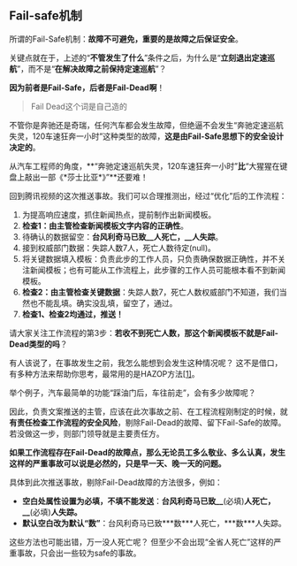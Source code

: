 ## Fail-safe机制

所谓的Fail-Safe机制：**故障不可避免，重要的是故障之后保证安全**。

关键点就在于，上述的“**不管发生了什么**”条件之后，为什么是“**立刻退出定速巡航**”，而不是“**在解决故障之前保持定速巡航**”？

**因为前者是Fail-Safe，后者是Fail-Dead啊**！

> Fail Dead这个词是自己造的

不管你是奔驰还是奇瑞，任何汽车都会发生故障，但绝逼不会发生“奔驰定速巡航失灵，120车速狂奔一小时”这种类型的故障，**这是由Fail-Safe思想下的安全设计决定的**。

从汽车工程师的角度，**“奔驰定速巡航失灵，120车速狂奔一小时”**比**“大猩猩在键盘上敲出一部《\*莎士比亚\*》”**还要难！

回到腾讯视频的这次推送事故。我们可以合理推测出，经过“优化”后的工作流程：

1. 为提高响应速度，抓住新闻热点，提前制作出新闻模板。
2. **检查1：由主管检查新闻模板文字内容的正确性**。
3. 待确认的数据留空：**台风利奇马已致__人死亡，__人失踪**。
4. 接到权威部门数据：失踪人数7人，死亡人数待定(null)。
5. 将关键数据填入模板：负责此步的工作人员，只负责确保数据正确性，并不关注新闻模板；也有可能从工作流程上，此步骤的工作人员可能根本看不到新闻模板。
6. **检查2：由主管检查关键数据**：失踪人数7，死亡人数权威部门不知道，我们当然也不能乱填。确实没乱填，留空了，通过。
7. **检查1、检查2均通过，推送！**

请大家关注工作流程的第3步：**若收不到死亡人数，那这个新闻模板不就是Fail-Dead类型的吗**？

有人该说了，在事故发生之前，我怎么能想到会发生这种情况呢？ 这不是借口，有多种方法来帮助你思考，最常用的是HAZOP方法[[1\]](https://www.zhihu.com/question/340098084/answer/786516907#ref_1)。

举个例子，汽车最简单的功能“踩油门后，车往前走”，会有多少故障呢？

因此，负责文案推送的主管，应该在此次事故之前、在工程流程刚制定的时候，就**有责任检查工作流程的安全风险**，剔除Fail-Dead的故障、留下Fail-Safe的故障。若没做这一步，则部门领导就是主要责任方。

**如果工作流程存在Fail-Dead的故障点，那么无论员工多么敬业、多么认真，发生这样的严重事故可以说是必然的，只是早一天、晚一天的问题。**

具体到此次推送事故，剔除Fail-Dead故障的方法很多，例如：

- **空白处属性设置为必填，不填不能发送**：**台风利奇马已致__**(必填)**人死亡，__**(必填)**人失踪。**
- **默认空白改为默认“数”**：台风利奇马已致***数\***人死亡，***数\***人失踪。

这些方法也可能出错，万一没人死亡呢？ 但至少不会出现“全省人死亡”这样的严重事故，只会出一些较为safe的事故。